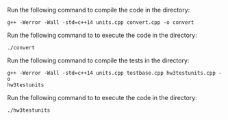 Run the following command to compile the code in the directory:

    g++ -Werror -Wall -std=c++14 units.cpp convert.cpp -o convert   

Run the following command to to execute the code in the directory:

    ./convert



Run the following command to compile the tests in the directory:

    g++ -Werror -Wall -std=c++14 units.cpp testbase.cpp hw3testunits.cpp -o
    hw3testunits   

Run the following command to to execute the code in the directory:

    ./hw3testunits
